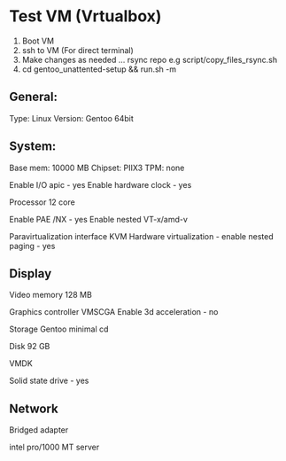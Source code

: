# Test VM (Vrtualbox)

1. Boot VM
2. ssh to VM (For direct terminal)
3. Make changes as needed ... rsync repo e.g script/copy_files_rsync.sh
4. cd gentoo_unattented-setup && run.sh -m

## General:
Type: Linux
Version: Gentoo 64bit

## System:
Base mem: 10000 MB
Chipset: PIIX3
TPM: none

Enable I/O apic - yes
Enable hardware clock  - yes

Processor 12 core

Enable PAE /NX - yes
Enable nested VT-x/amd-v

Paravirtualization interface KVM
Hardware virtualization - enable nested paging - yes


## Display
Video memory 128 MB

Graphics controller VMSCGA
Enable 3d acceleration - no

Storage 
Gentoo minimal cd

Disk
92 GB

VMDK

Solid state drive - yes

## Network

Bridged adapter

intel pro/1000 MT server